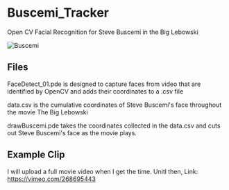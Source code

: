 # Buscemi_Tracker
Open CV Facial Recognition for Steve Buscemi in the Big Lebowski

![](http://i.imgur.com/zldZdt4.jpg "Buscemi")

## Files
FaceDetect_01.pde is designed to capture faces from video that are identified by OpenCV and adds their coordinates to a .csv file

data.csv is the cumulative coordinates of Steve Buscemi's face throughout the movie The Big Lebowski

drawBuscemi.pde takes the coordinates collected in the data.csv and cuts out Steve Buscemi's face as the movie plays. 

## Example Clip
I will upload a full movie video when I get the time.
Unitl then, Link: https://vimeo.com/268695443


